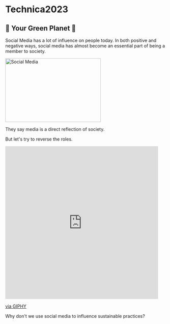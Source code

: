 # Technica2023
## :seedling: Your Green Planet :seedling:
Social Media has a lot of influence on people today. In both positive and negative ways, social media has almost become an essential part of being a member to society.

<img src="https://media.giphy.com/media/3GSoFVODOkiPBFArlu/giphy.gif" width="300" height="200" alt="Social Media">

They say media is a direct reflection of society.

But let's try to reverse the roles.
<iframe src="https://giphy.com/embed/MYJT0jtwsBA9aGj0lQ" width="480" height="480" frameBorder="0" class="giphy-embed" allowFullScreen></iframe><p><a href="https://giphy.com/gifs/pudgypenguins-reverse-uno-card-MYJT0jtwsBA9aGj0lQ">via GIPHY</a></p>
Why don't we use social media to influence sustainable practices?
